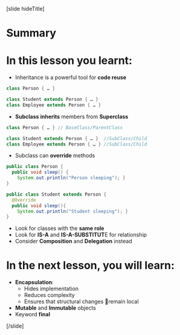 [slide hideTitle]
# Summary

# In this lesson you learnt:

- Inheritance is a powerful tool for **code reuse**

```java
class Person { … }

class Student extends Person { … }
class Employee extends Person { … }
```

- **Subclass inherits** members from **Superclass**

```java
class Person { … } // BaseClass/ParentClass

class Student extends Person { … }  //SubClass/Child
class Employee extends Person { … } //SubClass/Child
```

- Subclass can **override** methods

```java
public class Person {  
  public void sleep() { 
	System.out.println("Person sleeping"); } 
}

public class Student extends Person {
  @Override 
  public void sleep(){
	System.out.println("Student sleeping"); }
}
```

- Look for classes with the **same role**
- Look for **IS-A** and **IS-A-SUBSTITUT**E for relationship
- Consider **Composition** and **Delegation** instead


# In the next lesson, you will learn:

- **Encapsulation**:
    - Hides implementation
    - Reduces complexity
    - Ensures that structural changes remain local
- **Mutable** and **Immutable** objects
- Keyword **final**


[/slide]